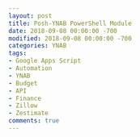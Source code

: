 ```yaml
---
layout: post
title: Posh-YNAB PowerShell Module
date: 2018-09-08 00:00:00 -700
modified: 2018-09-08 00:00:00 -700
categories: YNAB
tags:
- Google Apps Script
- Automation
- YNAB
- Budget
- API
- Finance
- Zillow
- Zestimate
comments: true
---
```


<!--more-->
